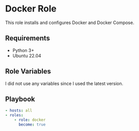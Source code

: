# Docker Role

This role installs and configures Docker and Docker Compose.

## Requirements

- Python 3+
- Ubuntu 22.04

## Role Variables
I did not use any variables since I used the latest version.

## Playbook

```yaml
- hosts: all
- roles:
    - role: docker
      become: true